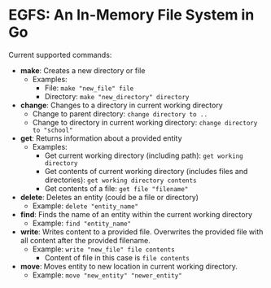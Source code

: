 # EGFS: An In-Memory File System in Go

Current supported commands:
* **make**: Creates a new directory or file
  * Examples:
    * File: `make "new_file" file`
    * Directory: `make "new_directory" directory`
* **change**: Changes to a directory in current working directory
  * Change to parent directory: `change directory to ..`
  * Change to directory in current working directory: `change directory to "school"`
* **get**: Returns information about a provided entity
  * Examples:
    * Get current working directory (including path): `get working directory`
    * Get contents of current working directory (includes files and directories): `get working directory contents`
    * Get contents of a file: `get file "filename"`
* **delete**: Deletes an entity (could be a file or directory)
  * Example: `delete "entity_name"`
* **find**: Finds the name of an entity within the current working directory
  * Example: `find "entity_name"`
* **write**: Writes content to a provided file.  Overwrites the provided file with all content after the provided filename.
  * Example: `write "new_file" file contents`
    * Content of file in this case is `file contents`
* **move**: Moves entity to new location in current working directory.
  * Example: `move "new_entity" "newer_entity"`


